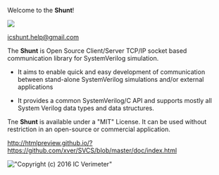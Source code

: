 Welcome to the **Shunt**!

![](https://github.com/xver/Shunt/blob/master/doc/shut_log_min.png)

icshunt.help@gmail.com

The **Shunt** is Open Source Client/Server TCP/IP socket based communication library for SystemVerilog simulation.

* It aims to enable quick and easy development of communication between stand-alone SystemVerilog simulations and/or external applications

* It provides a common SystemVerilog/C API and supports mostly all System Verilog data types and data structures.

Tne **Shunt** is available under a "MIT" License. It can be used without restriction in an open-source or commercial application.

http://htmlpreview.github.io/?https://github.com/xver/SVCS/blob/master/doc/index.html

!["Copyright (c) 2016 IC Verimeter"](https://github.com/xver/Shunt/blob/master/doc/IcVerimeter_logo.png)

